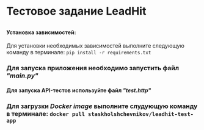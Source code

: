 # Тестовое задание LeadHit

##

#### Установка зависимостей:
Для установки необходимых зависимостей выполните следующую команду в терминале:
`pip install -r requirements.txt`


### Для запуска приложения необходимо запустить файл *"main.py"*

#### Для запуска API-тестов используйте файл *"test.http"*


### Для загрузки *Docker image* выполните слудующую команду в терминале: `docker pull staskholshchevnikov/leadhit-test-app`
